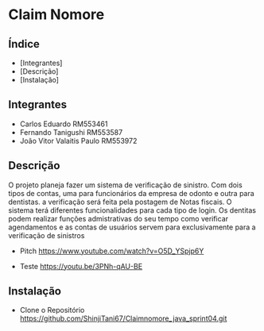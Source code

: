 # Claim Nomore  

## Índice 

- [Integrantes]
- [Descrição]   
- [Instalação]   

## Integrantes  
- Carlos Eduardo RM553461
- Fernando Tanigushi RM553587
- João Vitor Valaitis Paulo RM553972


## Descrição
O projeto planeja fazer um sistema de verificação de sinistro. Com dois tipos de contas, uma para funcionários da empresa de odonto e outra para dentistas.
a verificação será feita pela postagem de Notas fiscais.
O sistema terá diferentes funcionalidades para cada tipo de login. Os dentitas podem realizar funções admistrativas do seu tempo como verificar agendamentos e 
as contas de usuários servem para exclusivamente para a verificação de sinistros 


- Pitch
https://www.youtube.com/watch?v=O5D_YSpjp6Y

- Teste
https://youtu.be/3PNh-qAU-BE

## Instalação
- Clone o Repositório
https://github.com/ShinjiTani67/Claimnomore_java_sprint04.git
